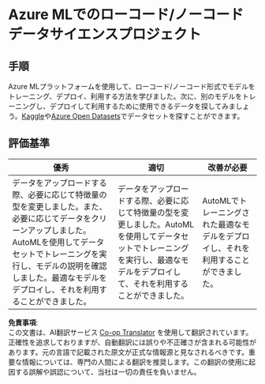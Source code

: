 <!--
CO_OP_TRANSLATOR_METADATA:
{
  "original_hash": "8fdc4a5fd9bc27a8d2ebef995dfbf73f",
  "translation_date": "2025-08-25T17:27:23+00:00",
  "source_file": "5-Data-Science-In-Cloud/18-Low-Code/assignment.md",
  "language_code": "ja"
}
-->
# Azure MLでのローコード/ノーコード データサイエンスプロジェクト

## 手順

Azure MLプラットフォームを使用して、ローコード/ノーコード形式でモデルをトレーニング、デプロイ、利用する方法を学びました。次に、別のモデルをトレーニングし、デプロイして利用するために使用できるデータを探してみましょう。[Kaggle](https://kaggle.com)や[Azure Open Datasets](https://azure.microsoft.com/services/open-datasets/catalog?WT.mc_id=academic-77958-bethanycheum&ocid=AID3041109)でデータセットを探すことができます。

## 評価基準

| 優秀 | 適切 | 改善が必要 |
|------|------|------------|
| データをアップロードする際、必要に応じて特徴量の型を変更しました。また、必要に応じてデータをクリーンアップしました。AutoMLを使用してデータセットでトレーニングを実行し、モデルの説明を確認しました。最適なモデルをデプロイし、それを利用することができました。 | データをアップロードする際、必要に応じて特徴量の型を変更しました。AutoMLを使用してデータセットでトレーニングを実行し、最適なモデルをデプロイして、それを利用することができました。 | AutoMLでトレーニングされた最適なモデルをデプロイし、それを利用することができました。 |

**免責事項**:  
この文書は、AI翻訳サービス [Co-op Translator](https://github.com/Azure/co-op-translator) を使用して翻訳されています。正確性を追求しておりますが、自動翻訳には誤りや不正確さが含まれる可能性があります。元の言語で記載された原文が正式な情報源と見なされるべきです。重要な情報については、専門の人間による翻訳を推奨します。この翻訳の使用に起因する誤解や誤認について、当社は一切の責任を負いません。